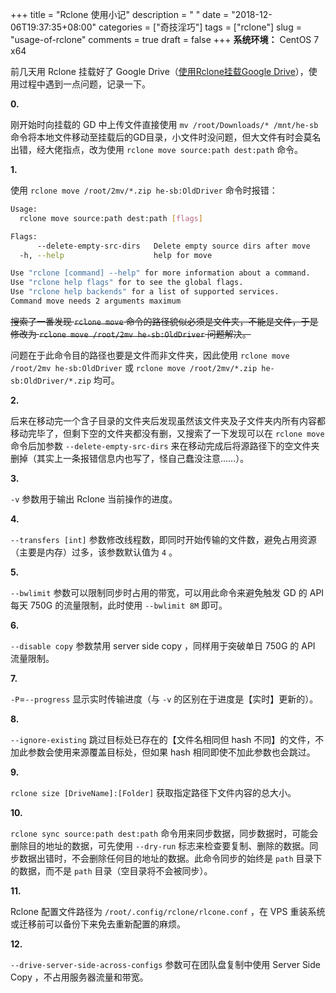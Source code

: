 +++
title = "Rclone 使用小记"
description = " "
date = "2018-12-06T19:37:35+08:00"
categories = ["奇技淫巧"]
tags = ["rclone"]
slug = "usage-of-rclone"
comments = true
draft = false
+++
**系统环境：** CentOS 7 x64

前几天用 Rclone 挂载好了 Google Drive（[使用Rclone挂载Google Drive](/posts/mount-google-drive-as-local-disk-with-rclone)），使用过程中遇到一点问题，记录一下。

**0.**

刚开始时向挂载的 GD 中上传文件直接使用 `mv /root/Downloads/* /mnt/he-sb` 命令将本地文件移动至挂载后的GD目录，小文件时没问题，但大文件有时会莫名出错，经大佬指点，改为使用 `rclone move source:path dest:path` 命令。

**1.**

使用 `rclone move /root/2mv/*.zip he-sb:OldDriver` 命令时报错：

```bash
Usage:
  rclone move source:path dest:path [flags]

Flags:
      --delete-empty-src-dirs   Delete empty source dirs after move
  -h, --help                    help for move

Use "rclone [command] --help" for more information about a command.
Use "rclone help flags" for to see the global flags.
Use "rclone help backends" for a list of supported services.
Command move needs 2 arguments maximum
```

~~搜索了一番发现 `rclone move` 命令的路径貌似必须是文件夹，不能是文件，于是修改为 `rclone move /root/2mv he-sb:OldDriver` 问题解决。~~

问题在于此命令目的路径也要是文件而非文件夹，因此使用 `rclone move /root/2mv he-sb:OldDriver` 或 `rclone move /root/2mv/*.zip he-sb:OldDriver/*.zip` 均可。

**2.**

后来在移动完一个含子目录的文件夹后发现虽然该文件夹及子文件夹内所有内容都移动完毕了，但剩下空的文件夹都没有删，又搜索了一下发现可以在 `rclone move` 命令后加参数 `--delete-empty-src-dirs` 来在移动完成后将源路径下的空文件夹删掉（其实上一条报错信息内也写了，怪自己蠢没注意……）。

**3.**

`-v` 参数用于输出 Rclone 当前操作的进度。

**4.**

`--transfers [int]` 参数修改线程数，即同时开始传输的文件数，避免占用资源（主要是内存）过多，该参数默认值为 `4` 。

**5.**

`--bwlimit` 参数可以限制同步时占用的带宽，可以用此命令来避免触发 GD 的 API 每天 750G 的流量限制，此时使用 `--bwlimit 8M` 即可。

**6.**

`--disable copy` 参数禁用 server side copy ，同样用于突破单日 750G 的 API 流量限制。

**7.**

`-P`=`--progress` 显示实时传输进度（与 `-v` 的区别在于进度是【实时】更新的）。

**8.**

`--ignore-existing` 跳过目标处已存在的【文件名相同但 hash 不同】的文件，不加此参数会使用来源覆盖目标处，但如果 hash 相同即使不加此参数也会跳过。

**9.**

`rclone size [DriveName]:[Folder]` 获取指定路径下文件内容的总大小。

**10.**

`rclone sync source:path dest:path` 命令用来同步数据，同步数据时，可能会删除目的地址的数据，可先使用 `--dry-run` 标志来检查要复制、删除的数据。同步数据出错时，不会删除任何目的地址的数据。此命令同步的始终是 `path` 目录下的数据，而不是 `path` 目录（空目录将不会被同步）。

**11.**

Rclone 配置文件路径为 `/root/.config/rclone/rlcone.conf` ，在 VPS 重装系统或迁移前可以备份下来免去重新配置的麻烦。

**12.**

`--drive-server-side-across-configs` 参数可在团队盘复制中使用 Server Side Copy ，不占用服务器流量和带宽。